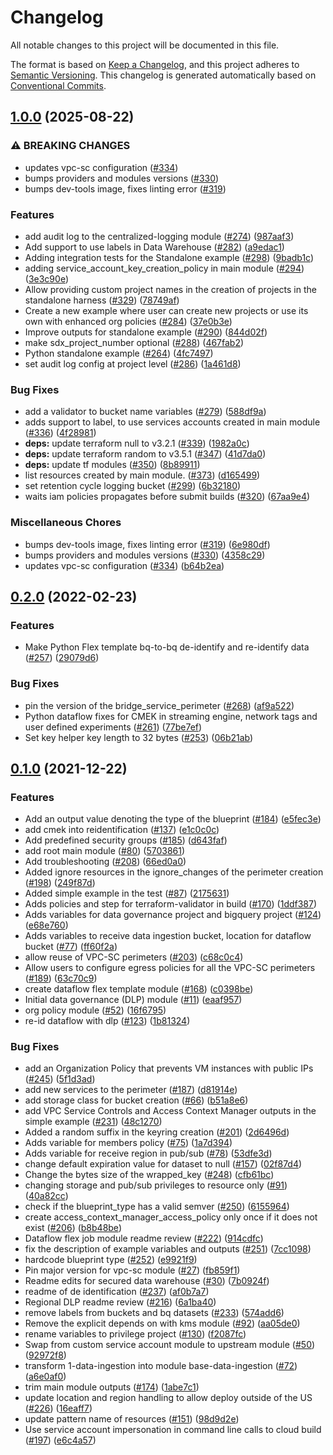 # Changelog

All notable changes to this project will be documented in this file.

The format is based on
[Keep a Changelog](https://keepachangelog.com/en/1.0.0/),
and this project adheres to
[Semantic Versioning](https://semver.org/spec/v2.0.0.html).
This changelog is generated automatically based on [Conventional Commits](https://www.conventionalcommits.org/en/v1.0.0/).

## [1.0.0](https://github.com/GoogleCloudPlatform/terraform-google-secured-data-warehouse/compare/v0.2.0...v1.0.0) (2025-08-22)


### ⚠ BREAKING CHANGES

* updates vpc-sc configuration ([#334](https://github.com/GoogleCloudPlatform/terraform-google-secured-data-warehouse/issues/334))
* bumps providers and modules versions ([#330](https://github.com/GoogleCloudPlatform/terraform-google-secured-data-warehouse/issues/330))
* bumps dev-tools image, fixes linting error ([#319](https://github.com/GoogleCloudPlatform/terraform-google-secured-data-warehouse/issues/319))

### Features

* add audit log to the centralized-logging module ([#274](https://github.com/GoogleCloudPlatform/terraform-google-secured-data-warehouse/issues/274)) ([987aaf3](https://github.com/GoogleCloudPlatform/terraform-google-secured-data-warehouse/commit/987aaf34ae899edde82b7854530519ea9231e519))
* Add support to use labels in Data Warehouse ([#282](https://github.com/GoogleCloudPlatform/terraform-google-secured-data-warehouse/issues/282)) ([a9edac1](https://github.com/GoogleCloudPlatform/terraform-google-secured-data-warehouse/commit/a9edac12d910f4c65dbd5127c3139f67f2409b39))
* Adding integration tests for the Standalone example ([#298](https://github.com/GoogleCloudPlatform/terraform-google-secured-data-warehouse/issues/298)) ([9badb1c](https://github.com/GoogleCloudPlatform/terraform-google-secured-data-warehouse/commit/9badb1cd330cf4b36fed131af738f9e915c36ff5))
* adding service_account_key_creation_policy in main module ([#294](https://github.com/GoogleCloudPlatform/terraform-google-secured-data-warehouse/issues/294)) ([3e3c90e](https://github.com/GoogleCloudPlatform/terraform-google-secured-data-warehouse/commit/3e3c90e759a4bd912d9df22c12581e98861b0a6c))
* Allow providing custom project names in the creation of projects in the standalone harness ([#329](https://github.com/GoogleCloudPlatform/terraform-google-secured-data-warehouse/issues/329)) ([78749af](https://github.com/GoogleCloudPlatform/terraform-google-secured-data-warehouse/commit/78749afabf1fa0adc70c42673f5083af5ec2902a))
* Create a new example where user can create new projects or use its own with enhanced org policies ([#284](https://github.com/GoogleCloudPlatform/terraform-google-secured-data-warehouse/issues/284)) ([37e0b3e](https://github.com/GoogleCloudPlatform/terraform-google-secured-data-warehouse/commit/37e0b3e682c0d535d6e5747bbfbf8750025c9e48))
* Improve outputs for standalone example ([#290](https://github.com/GoogleCloudPlatform/terraform-google-secured-data-warehouse/issues/290)) ([844d02f](https://github.com/GoogleCloudPlatform/terraform-google-secured-data-warehouse/commit/844d02f11f52e9b87ac6c81e722b75a5137f38ff))
* make sdx_project_number optional ([#288](https://github.com/GoogleCloudPlatform/terraform-google-secured-data-warehouse/issues/288)) ([467fab2](https://github.com/GoogleCloudPlatform/terraform-google-secured-data-warehouse/commit/467fab2e9696f4f5415ad6fb3fd9389ca62ddea1))
* Python standalone example ([#264](https://github.com/GoogleCloudPlatform/terraform-google-secured-data-warehouse/issues/264)) ([4fc7497](https://github.com/GoogleCloudPlatform/terraform-google-secured-data-warehouse/commit/4fc749794d71bb7756d8c2d71e40f677ae75a703))
* set audit log config at project level ([#286](https://github.com/GoogleCloudPlatform/terraform-google-secured-data-warehouse/issues/286)) ([1a461d8](https://github.com/GoogleCloudPlatform/terraform-google-secured-data-warehouse/commit/1a461d8deac6bc2f090852fb1a81b9079b59e675))


### Bug Fixes

* add a validator to bucket name variables ([#279](https://github.com/GoogleCloudPlatform/terraform-google-secured-data-warehouse/issues/279)) ([588df9a](https://github.com/GoogleCloudPlatform/terraform-google-secured-data-warehouse/commit/588df9a14ed6ad804188b4553296e648dfdcbbeb))
* adds support to label, to use services accounts created in main module ([#336](https://github.com/GoogleCloudPlatform/terraform-google-secured-data-warehouse/issues/336)) ([4f28981](https://github.com/GoogleCloudPlatform/terraform-google-secured-data-warehouse/commit/4f2898131ab0c21c86d441190da1d08d605953f8))
* **deps:** update terraform null to v3.2.1 ([#339](https://github.com/GoogleCloudPlatform/terraform-google-secured-data-warehouse/issues/339)) ([1982a0c](https://github.com/GoogleCloudPlatform/terraform-google-secured-data-warehouse/commit/1982a0c7f8ec376876ccf551327e348604d92f5e))
* **deps:** update terraform random to v3.5.1 ([#347](https://github.com/GoogleCloudPlatform/terraform-google-secured-data-warehouse/issues/347)) ([41d7da0](https://github.com/GoogleCloudPlatform/terraform-google-secured-data-warehouse/commit/41d7da0d435af08d550e2709ec8f662320c09a6d))
* **deps:** update tf modules ([#350](https://github.com/GoogleCloudPlatform/terraform-google-secured-data-warehouse/issues/350)) ([8b89911](https://github.com/GoogleCloudPlatform/terraform-google-secured-data-warehouse/commit/8b899113400b8b6f996dc889cedb71a9ca93cb8a))
* list resources created by main module. ([#373](https://github.com/GoogleCloudPlatform/terraform-google-secured-data-warehouse/issues/373)) ([d165499](https://github.com/GoogleCloudPlatform/terraform-google-secured-data-warehouse/commit/d165499e49a39ba21f1bb124a1307f12d2c34d8e))
* set retention cycle logging bucket ([#299](https://github.com/GoogleCloudPlatform/terraform-google-secured-data-warehouse/issues/299)) ([6b32180](https://github.com/GoogleCloudPlatform/terraform-google-secured-data-warehouse/commit/6b321805cf3dc4c52da23a8e32f060bf9c23f4e0))
* waits iam policies propagates before submit builds ([#320](https://github.com/GoogleCloudPlatform/terraform-google-secured-data-warehouse/issues/320)) ([67aa9e4](https://github.com/GoogleCloudPlatform/terraform-google-secured-data-warehouse/commit/67aa9e4ae4bef4feb24a1c875092380db8ab620b))


### Miscellaneous Chores

* bumps dev-tools image, fixes linting error ([#319](https://github.com/GoogleCloudPlatform/terraform-google-secured-data-warehouse/issues/319)) ([6e980df](https://github.com/GoogleCloudPlatform/terraform-google-secured-data-warehouse/commit/6e980dfc594780147bf856cc6a5c54ca44bbc3a7))
* bumps providers and modules versions ([#330](https://github.com/GoogleCloudPlatform/terraform-google-secured-data-warehouse/issues/330)) ([4358c29](https://github.com/GoogleCloudPlatform/terraform-google-secured-data-warehouse/commit/4358c2954d9bea9709d99aaec0c5cd9c92a1f79e))
* updates vpc-sc configuration ([#334](https://github.com/GoogleCloudPlatform/terraform-google-secured-data-warehouse/issues/334)) ([b64b2ea](https://github.com/GoogleCloudPlatform/terraform-google-secured-data-warehouse/commit/b64b2eae502f4ff1a2bef3f706d1b1ef05a62d10))

## [0.2.0](https://github.com/GoogleCloudPlatform/terraform-google-secured-data-warehouse/compare/v0.1.0...v0.2.0) (2022-02-23)


### Features

* Make Python Flex template bq-to-bq de-identify and re-identify data ([#257](https://github.com/GoogleCloudPlatform/terraform-google-secured-data-warehouse/issues/257)) ([29079d6](https://github.com/GoogleCloudPlatform/terraform-google-secured-data-warehouse/commit/29079d6940a70db1fb5635b974ec8cb610f50a9c))


### Bug Fixes

* pin the version of the bridge_service_perimeter ([#268](https://github.com/GoogleCloudPlatform/terraform-google-secured-data-warehouse/issues/268)) ([af9a522](https://github.com/GoogleCloudPlatform/terraform-google-secured-data-warehouse/commit/af9a522f2e5e4cf0fcec469269aaf4ef315c0e40))
* Python dataflow fixes for CMEK in streaming engine, network tags and user defined experiments ([#261](https://github.com/GoogleCloudPlatform/terraform-google-secured-data-warehouse/issues/261)) ([77be7ef](https://github.com/GoogleCloudPlatform/terraform-google-secured-data-warehouse/commit/77be7ef31ff043c70e82c9eea83b2578bfdde54c))
* Set key helper key length to 32 bytes ([#253](https://github.com/GoogleCloudPlatform/terraform-google-secured-data-warehouse/issues/253)) ([06b21ab](https://github.com/GoogleCloudPlatform/terraform-google-secured-data-warehouse/commit/06b21ab98afdaadad4e679cd98066c1b33630160))

## [0.1.0](https://github.com/terraform-google-modules/terraform-google-secured-data-warehouse/releases/tag/v0.1.0) (2021-12-22)


### Features

* Add an output value denoting the type of the blueprint ([#184](https://www.github.com/GoogleCloudPlatform/terraform-google-secured-data-warehouse/issues/184)) ([e5fec3e](https://www.github.com/GoogleCloudPlatform/terraform-google-secured-data-warehouse/commit/e5fec3ecf01f7f326db1af97175774a3d6681842))
* add cmek into reidentification ([#137](https://www.github.com/GoogleCloudPlatform/terraform-google-secured-data-warehouse/issues/137)) ([e1c0c0c](https://www.github.com/GoogleCloudPlatform/terraform-google-secured-data-warehouse/commit/e1c0c0c182e1007fcae5c1d96dd45738021afc44))
* Add predefined security groups ([#185](https://www.github.com/GoogleCloudPlatform/terraform-google-secured-data-warehouse/issues/185)) ([d643faf](https://www.github.com/GoogleCloudPlatform/terraform-google-secured-data-warehouse/commit/d643faf59e4c93a8efd9f071b8aee814447260b8))
* add root main module ([#80](https://www.github.com/GoogleCloudPlatform/terraform-google-secured-data-warehouse/issues/80)) ([5703861](https://www.github.com/GoogleCloudPlatform/terraform-google-secured-data-warehouse/commit/570386169ac1826f86f2482ba27082b447027ffa))
* Add troubleshooting ([#208](https://www.github.com/GoogleCloudPlatform/terraform-google-secured-data-warehouse/issues/208)) ([66ed0a0](https://www.github.com/GoogleCloudPlatform/terraform-google-secured-data-warehouse/commit/66ed0a070bba392ef2e433535ee61cce33e60c9e))
* Added ignore resources in the ignore_changes of the perimeter creation ([#198](https://www.github.com/GoogleCloudPlatform/terraform-google-secured-data-warehouse/issues/198)) ([249f87d](https://www.github.com/GoogleCloudPlatform/terraform-google-secured-data-warehouse/commit/249f87d197c9e598b9ab6b31dbb75a90015f4d57))
* Added simple example in the test ([#87](https://www.github.com/GoogleCloudPlatform/terraform-google-secured-data-warehouse/issues/87)) ([2175631](https://www.github.com/GoogleCloudPlatform/terraform-google-secured-data-warehouse/commit/2175631b107d035492c0ed7c2a35d25de9deae3d))
* Adds policies and step for terraform-validator in build ([#170](https://www.github.com/GoogleCloudPlatform/terraform-google-secured-data-warehouse/issues/170)) ([1ddf387](https://www.github.com/GoogleCloudPlatform/terraform-google-secured-data-warehouse/commit/1ddf387886005b46e8b0fb4b4cdde69f3a3292a5))
* Adds variables for data governance project and bigquery project ([#124](https://www.github.com/GoogleCloudPlatform/terraform-google-secured-data-warehouse/issues/124)) ([e68e760](https://www.github.com/GoogleCloudPlatform/terraform-google-secured-data-warehouse/commit/e68e76034652a612bdb1df8e98d07b507b89debe))
* Adds variables to receive data ingestion bucket, location for dataflow bucket ([#77](https://www.github.com/GoogleCloudPlatform/terraform-google-secured-data-warehouse/issues/77)) ([ff60f2a](https://www.github.com/GoogleCloudPlatform/terraform-google-secured-data-warehouse/commit/ff60f2a3de0067b300a0bfe7c8dfce5041136b98))
* allow reuse of VPC-SC perimeters ([#203](https://www.github.com/GoogleCloudPlatform/terraform-google-secured-data-warehouse/issues/203)) ([c68c0c4](https://www.github.com/GoogleCloudPlatform/terraform-google-secured-data-warehouse/commit/c68c0c4dc0dfbe7934ca39c4746ca6f0059634a2))
* Allow users to configure egress policies for all the VPC-SC perimeters ([#189](https://www.github.com/GoogleCloudPlatform/terraform-google-secured-data-warehouse/issues/189)) ([63c70c9](https://www.github.com/GoogleCloudPlatform/terraform-google-secured-data-warehouse/commit/63c70c93832a3b00f5536244d6f06086895d7b02))
* create dataflow flex template module ([#168](https://www.github.com/GoogleCloudPlatform/terraform-google-secured-data-warehouse/issues/168)) ([c0398be](https://www.github.com/GoogleCloudPlatform/terraform-google-secured-data-warehouse/commit/c0398befe4fe4df9ee2fef64f61322de2e4a7054))
* Initial data governance (DLP) module ([#11](https://www.github.com/GoogleCloudPlatform/terraform-google-secured-data-warehouse/issues/11)) ([eaaf957](https://www.github.com/GoogleCloudPlatform/terraform-google-secured-data-warehouse/commit/eaaf9576006f1521f95d6ebc6105e27222501414))
* org policy module ([#52](https://www.github.com/GoogleCloudPlatform/terraform-google-secured-data-warehouse/issues/52)) ([16f6795](https://www.github.com/GoogleCloudPlatform/terraform-google-secured-data-warehouse/commit/16f679547c4422f57c33edfaedbf7d459fb8ae15))
* re-id dataflow with dlp ([#123](https://www.github.com/GoogleCloudPlatform/terraform-google-secured-data-warehouse/issues/123)) ([1b81324](https://www.github.com/GoogleCloudPlatform/terraform-google-secured-data-warehouse/commit/1b8132417d8ba8b7add357cf80a00641d77bee4d))


### Bug Fixes

* add an Organization Policy that prevents VM instances with public IPs ([#245](https://www.github.com/GoogleCloudPlatform/terraform-google-secured-data-warehouse/issues/245)) ([5f1d3ad](https://www.github.com/GoogleCloudPlatform/terraform-google-secured-data-warehouse/commit/5f1d3adca586e26e4cf3f4d3683c77e20e6ec46e))
* add new services to the perimeter ([#187](https://www.github.com/GoogleCloudPlatform/terraform-google-secured-data-warehouse/issues/187)) ([d81914e](https://www.github.com/GoogleCloudPlatform/terraform-google-secured-data-warehouse/commit/d81914ef0e63be00ad8a0c0943f88a80f4069efc))
* add storage class for bucket creation ([#66](https://www.github.com/GoogleCloudPlatform/terraform-google-secured-data-warehouse/issues/66)) ([b51a8e6](https://www.github.com/GoogleCloudPlatform/terraform-google-secured-data-warehouse/commit/b51a8e669a83f225fea18652b5bba90ff776c6e2))
* add VPC Service Controls and Access Context Manager outputs in the simple example ([#231](https://www.github.com/GoogleCloudPlatform/terraform-google-secured-data-warehouse/issues/231)) ([48c1270](https://www.github.com/GoogleCloudPlatform/terraform-google-secured-data-warehouse/commit/48c1270c8fc820fba40b0013b3ab57e82e7a80b0))
* Added a random suffix in the keyring creation ([#201](https://www.github.com/GoogleCloudPlatform/terraform-google-secured-data-warehouse/issues/201)) ([2d6496d](https://www.github.com/GoogleCloudPlatform/terraform-google-secured-data-warehouse/commit/2d6496d9845544385b541015b7dda1efeaac77b3))
* Adds variable for members policy ([#75](https://www.github.com/GoogleCloudPlatform/terraform-google-secured-data-warehouse/issues/75)) ([1a7d394](https://www.github.com/GoogleCloudPlatform/terraform-google-secured-data-warehouse/commit/1a7d39494c1ef98c37a10a7ea9a4ea6f8a04f2fb))
* Adds variable for receive region in pub/sub ([#78](https://www.github.com/GoogleCloudPlatform/terraform-google-secured-data-warehouse/issues/78)) ([53dfe3d](https://www.github.com/GoogleCloudPlatform/terraform-google-secured-data-warehouse/commit/53dfe3d40eb1255b1904b767b1214d148d0917d7))
* change default expiration value for dataset to null ([#157](https://www.github.com/GoogleCloudPlatform/terraform-google-secured-data-warehouse/issues/157)) ([02f87d4](https://www.github.com/GoogleCloudPlatform/terraform-google-secured-data-warehouse/commit/02f87d455f34f172593c8280398da4cfc76c2aea))
* Change the bytes size of the wrapped_key ([#248](https://www.github.com/GoogleCloudPlatform/terraform-google-secured-data-warehouse/issues/248)) ([cfb61bc](https://www.github.com/GoogleCloudPlatform/terraform-google-secured-data-warehouse/commit/cfb61bc2ad5cb60291d7a9025021bcbbe781b48e))
* changing storage and pub/sub privileges to resource only ([#91](https://www.github.com/GoogleCloudPlatform/terraform-google-secured-data-warehouse/issues/91)) ([40a82cc](https://www.github.com/GoogleCloudPlatform/terraform-google-secured-data-warehouse/commit/40a82cc1959c70fae0678d63275c2cc0894ae6f2))
* check if the blueprint_type has a valid semver ([#250](https://www.github.com/GoogleCloudPlatform/terraform-google-secured-data-warehouse/issues/250)) ([6155964](https://www.github.com/GoogleCloudPlatform/terraform-google-secured-data-warehouse/commit/6155964c849921358a2b3d81f4ed4e703c89cdde))
* create access_context_manager_access_policy only once if it does not exist ([#206](https://www.github.com/GoogleCloudPlatform/terraform-google-secured-data-warehouse/issues/206)) ([b8b48be](https://www.github.com/GoogleCloudPlatform/terraform-google-secured-data-warehouse/commit/b8b48be89571673c20350edf5657741a9b4142dd))
* Dataflow flex job module readme review ([#222](https://www.github.com/GoogleCloudPlatform/terraform-google-secured-data-warehouse/issues/222)) ([914cdfc](https://www.github.com/GoogleCloudPlatform/terraform-google-secured-data-warehouse/commit/914cdfcfe86e4484268a343f2bee0b8f8736e815))
* fix the description of example variables and outputs ([#251](https://www.github.com/GoogleCloudPlatform/terraform-google-secured-data-warehouse/issues/251)) ([7cc1098](https://www.github.com/GoogleCloudPlatform/terraform-google-secured-data-warehouse/commit/7cc1098348f7831c52bb77f62ded82459fc4c741))
* hardcode blueprint type ([#252](https://www.github.com/GoogleCloudPlatform/terraform-google-secured-data-warehouse/issues/252)) ([e9921f9](https://www.github.com/GoogleCloudPlatform/terraform-google-secured-data-warehouse/commit/e9921f9e1314e1d0362697768eee41a2762c5122))
* Pin major version for vpc-sc module ([#27](https://www.github.com/GoogleCloudPlatform/terraform-google-secured-data-warehouse/issues/27)) ([fb859f1](https://www.github.com/GoogleCloudPlatform/terraform-google-secured-data-warehouse/commit/fb859f13bd38e8cbf7769e1b473e01191a76bbd0))
* Readme edits for secured data warehouse ([#30](https://www.github.com/GoogleCloudPlatform/terraform-google-secured-data-warehouse/issues/30)) ([7b0924f](https://www.github.com/GoogleCloudPlatform/terraform-google-secured-data-warehouse/commit/7b0924f5f760815db0ff6b6a3db16d2350018ffe))
* readme of de identification ([#237](https://www.github.com/GoogleCloudPlatform/terraform-google-secured-data-warehouse/issues/237)) ([af0b7a7](https://www.github.com/GoogleCloudPlatform/terraform-google-secured-data-warehouse/commit/af0b7a7968766f186cd92ed8ba7be4b821a452a2))
* Regional DLP readme review ([#216](https://www.github.com/GoogleCloudPlatform/terraform-google-secured-data-warehouse/issues/216)) ([6a1ba40](https://www.github.com/GoogleCloudPlatform/terraform-google-secured-data-warehouse/commit/6a1ba403fdbeac4aea1cac33460997ba8d445d7e))
* remove labels from buckets and bq datasets ([#233](https://www.github.com/GoogleCloudPlatform/terraform-google-secured-data-warehouse/issues/233)) ([574add6](https://www.github.com/GoogleCloudPlatform/terraform-google-secured-data-warehouse/commit/574add6adcb4f5b47a98002f5db6f3d0d68e0ac2))
* Remove the explicit depends on with kms module ([#92](https://www.github.com/GoogleCloudPlatform/terraform-google-secured-data-warehouse/issues/92)) ([aa05de0](https://www.github.com/GoogleCloudPlatform/terraform-google-secured-data-warehouse/commit/aa05de01e6b172c57a58f7852eb9f36c883518cf))
* rename variables to privilege project ([#130](https://www.github.com/GoogleCloudPlatform/terraform-google-secured-data-warehouse/issues/130)) ([f2087fc](https://www.github.com/GoogleCloudPlatform/terraform-google-secured-data-warehouse/commit/f2087fc4fa4e09edfdc9f62f7bc8938d0ac68ff3))
* Swap from custom service account module to upstream module ([#50](https://www.github.com/GoogleCloudPlatform/terraform-google-secured-data-warehouse/issues/50)) ([92972f8](https://www.github.com/GoogleCloudPlatform/terraform-google-secured-data-warehouse/commit/92972f84433a0f4f61fddc3ecf0e15efbb012727))
* transform 1-data-ingestion into  module base-data-ingestion ([#72](https://www.github.com/GoogleCloudPlatform/terraform-google-secured-data-warehouse/issues/72)) ([a6e0af0](https://www.github.com/GoogleCloudPlatform/terraform-google-secured-data-warehouse/commit/a6e0af05cc1c36542197488bfa2bf6329cd4eb2b))
* trim main module outputs ([#174](https://www.github.com/GoogleCloudPlatform/terraform-google-secured-data-warehouse/issues/174)) ([1abe7c1](https://www.github.com/GoogleCloudPlatform/terraform-google-secured-data-warehouse/commit/1abe7c1ef4f1659960f20b519f2a79d669daa904))
* update location and region handling to allow deploy outside of the US  ([#226](https://www.github.com/GoogleCloudPlatform/terraform-google-secured-data-warehouse/issues/226)) ([16eaff7](https://www.github.com/GoogleCloudPlatform/terraform-google-secured-data-warehouse/commit/16eaff7e2f7209b2cc0ec62a60ea4856703ea68c))
* update pattern name of resources ([#151](https://www.github.com/GoogleCloudPlatform/terraform-google-secured-data-warehouse/issues/151)) ([98d9d2e](https://www.github.com/GoogleCloudPlatform/terraform-google-secured-data-warehouse/commit/98d9d2e7dc64c793bb2c9feabc8117b4ca9b6268))
* Use service account impersonation in command line calls to cloud build ([#197](https://www.github.com/GoogleCloudPlatform/terraform-google-secured-data-warehouse/issues/197)) ([e6c4a57](https://www.github.com/GoogleCloudPlatform/terraform-google-secured-data-warehouse/commit/e6c4a5796ef039c3cacaa1608d065dc60b77680a))


[0.1.0]: https://github.com/terraform-google-modules/terraform-google-secured-data-warehouse/releases/tag/v0.1.0
